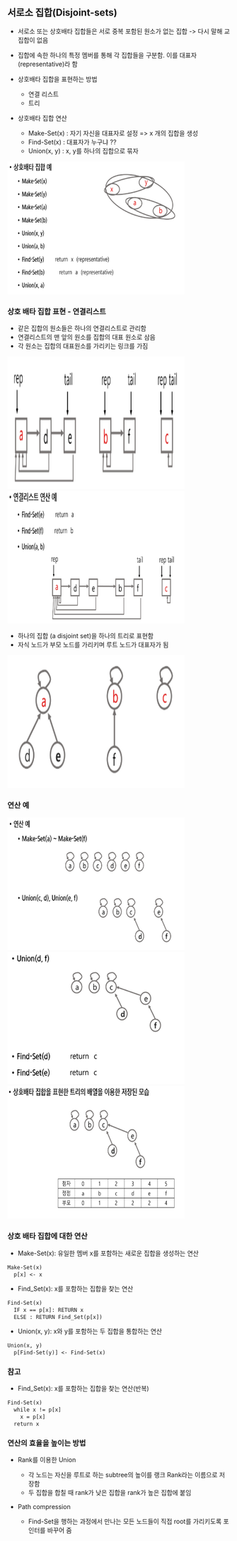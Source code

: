 ## 서로소 집합(Disjoint-sets)
- 서로소 또는 상호배타 집합들은 서로 중복 포함된 원소가 없는 집합
-> 다시 말해 교집합이 없음
  
- 집합에 속한 하나의 특정 멤버를 통해 각 집합들을 구분함. 이를 대표자(representative)라 함


- 상호배타 집합을 표현하는 방법
    - 연결 리스트
    - 트리
    
- 상호배타 집합 연산
    - Make-Set(x) : 자기 자신을 대표자로 설정 => x 개의 집합을 생성
    - Find-Set(x) : 대표자가 누구냐 ??
    - Union(x, y) : x, y를 하나의 집합으로 묶자
    
<img src="images/image_6.png" width="400" height="300">

### 상호 배타 집합 표현 - 연결리스트
- 같은 집합의 원소들은 하나의 연결리스트로 관리함
- 연결리스트의 맨 앞의 원소를 집합의 대표 원소로 삼음
- 각 원소는 집합의 대표원소를 가리키는 링크를 가짐
<img src="images/image_7.png" width="400" height="300">
  
<img src="images/image_8.png" width="400" height="300">

- 하나의 집합 (a disjoint set)을 하나의 트리로 표현함
- 자식 노드가 부모 노드를 가리키며 루트 노드가 대표자가 됨
<img src="images/image_9.png" width="400" height="300">
  

### 연산 예
<img src="images/image_10.png" width="400" height="300">
<img src="images/image_11.png" width="400" height="300">
<img src="images/image_12.png" width="400" height="300">

### 상호 배타 집합에 대한 연산
- Make-Set(x): 유일한 멤버 x를 포함하는 새로운 집합을 생성하는 연산
~~~
Make-Set(x)
  p[x] <- x
~~~

- Find_Set(x): x를 포함하는 집합을 찾는 연산
~~~
Find-Set(x)
  IF x == p[x]: RETURN x
  ELSE : RETURN Find_Set(p[x])
~~~

- Union(x, y): x와 y를 포함하는 두 집합을 통합하는 연산
~~~
Union(x, y)
  p[Find-Set(y)] <- Find-Set(x)
~~~

### 참고
- Find_Set(x): x를 포함하는 집합을 찾는 연산(반복)
~~~
Find-Set(x)
  while x != p[x]
    x = p[x]
  return x
~~~

### 연산의 효율을 높이는 방법
- Rank를 이용한 Union
  - 각 노드는 자신을 루트로 하는 subtree의 높이를 랭크 Rank라는 이름으로 저장함
  - 두 집합을 합칠 때 rank가 낮은 집합을 rank가 높은 집합에 붙임
  
- Path compression
  - Find-Set을 행하는 과정에서 만나는 모든 노드들이 직접 root를 가리키도록 포인터를 바꾸어 줌
  
